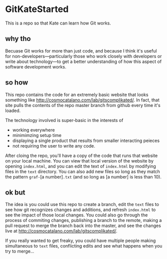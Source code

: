 # GitKateStarted
This is a repo so that Kate can learn how Git works.

## why tho

Becuase Git works for more than just code, and because I think it's useful for non-developers—particularly those who work closely with developers or write about technology—to get a better understanding of how this aspect of software development works.

## so how

This repo contains the code for an extremely basic website that looks something like http://cosmocatalano.com/lab/gitscomplikated/. In fact, that site pulls the contents of the repo master branch from github every time it's loaded. 

The technology involved is super-basic in the interests of

- working everywhere
- minimimzing setup time
- displaying a single product that results from smaller interacting peieces
- not requiring the user to write any code.

After cloing the repo, you'll have a copy of the code that runs that website on your local machine. You can view that local version of the website by opening `index.html`, and you can edit the text of `index.html` by modifying files in the `text` directory. You can also add new files so long as they match the pattern `graf-`[a number]`.txt` (and so long as [a number] is less than 10).

## ok but

The idea is you could use this repo to create a branch, edit the `text` files to see how git recognizes changes and additions, and refresh `index.html` to see the impact of those local changes. You could also go through the process of commiting changes, publishing a branch to the remote, making a pull request to merge the branch back into the master, and see the changes live at http://cosmocatalano.com/lab/gitscomplikated/. 

If you really wanted to get freaky, you could have multiple people making simultaneous to `text` files, conflicting edits and see what happens when you try to merge…
